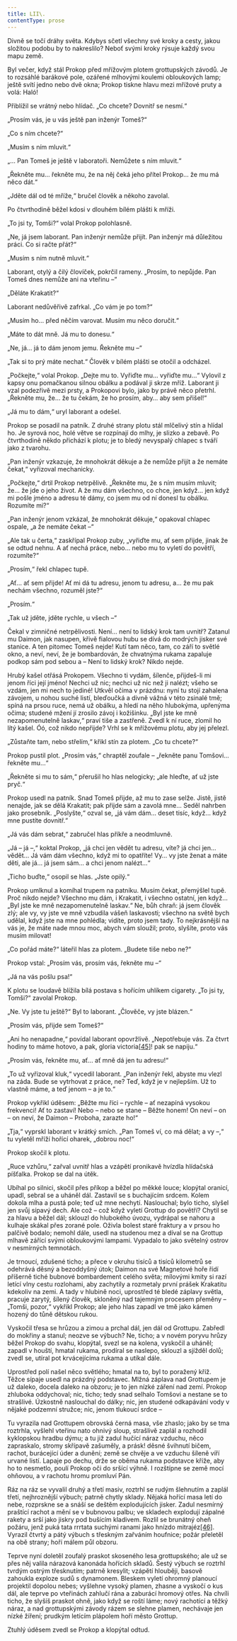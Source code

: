 ```yaml
---
title: LII\.
contentType: prose
---
```


<section>

Divně se točí dráhy světa. Kdybys sčetl všechny své kroky a cesty, jakou složitou podobu by to nakreslilo? Neboť svými kroky rýsuje každý svou mapu země.

Byl večer, když stál Prokop před mřížovým plotem grottupských závodů. Je to rozsáhlé barákové pole, ozářené mlhovými koulemi obloukových lamp; ještě svítí jedno nebo dvě okna; Prokop tiskne hlavu mezi mřížové pruty a volá: Haló!

Přiblížil se vrátný nebo hlídač. „Co chcete? Dovnitř se nesmí.“

„Prosím vás, je u vás ještě pan inženýr Tomeš?“

„Co s ním chcete?“

„Musím s ním mluvit.“

„… Pan Tomeš je ještě v laboratoři. Nemůžete s ním mluvit.“

„Řekněte mu… řekněte mu, že na něj čeká jeho přítel Prokop… že mu má něco dát.“

„Jděte dál od té mříže,“ bručel člověk a někoho zavolal.

Po čtvrthodině běžel kdosi v dlouhém bílém plášti k mříži.

„To jsi ty, Tomši?“ volal Prokop polohlasně.

„Ne, já jsem laborant. Pan inženýr nemůže přijít. Pan inženýr má důležitou práci. Co si račte přát?“

„Musím s ním nutně mluvit.“

Laborant, otylý a čilý človíček, pokrčil rameny. „Prosím, to nepůjde. Pan Tomeš dnes nemůže ani na vteřinu –“

„Děláte Krakatit?“

Laborant nedůvěřivě zafrkal. „Co vám je po tom?“

„Musím ho… před něčím varovat. Musím mu něco doručit.“

„Máte to dát mně. Já mu to donesu.“

„Ne, já… já to dám jenom jemu. Řekněte mu –“

„Tak si to prý máte nechat.“ Člověk v bílém plášti se otočil a odcházel.

„Počkejte,“ volal Prokop. „Dejte mu to. Vyřiďte mu… vyřiďte mu…“ Vylovil z kapsy onu pomačkanou silnou obálku a podával ji skrze mříž. Laborant ji vzal podezřivě mezi prsty, a Prokopovi bylo, jako by právě něco přetrhl. „Řekněte mu, že… že tu čekám, že ho prosím, aby… aby sem přišel!“

„Já mu to dám,“ uryl laborant a odešel.

Prokop se posadil na patník. Z druhé strany plotu stál mlčelivý stín a hlídal ho. Je syrová noc, holé větve se rozpínají do mlhy, je slizko a zebavě. Po čtvrthodině někdo přichází k plotu; je to bledý nevyspalý chlapec s tváří jako z tvarohu.

„Pan inženýr vzkazuje, že mnohokrát děkuje a že nemůže přijít a že nemáte čekat,“ vyřizoval mechanicky.

„Počkejte,“ drtil Prokop netrpělivě. „Řekněte mu, že s ním musím mluvit; že… že jde o jeho život. A že mu dám všechno, co chce, jen když… jen když mi pošle jméno a adresu té dámy, co jsem mu od ní donesl tu obálku. Rozumíte mi?“

„Pan inženýr jenom vzkázal, že mnohokrát děkuje,“ opakoval chlapec ospale, „a že nemáte čekat –“

„Ale tak u čerta,“ zaskřípal Prokop zuby, „vyřiďte mu, ať sem přijde, jinak že se odtud nehnu. A ať nechá práce, nebo… nebo mu to vyletí do povětří, rozumíte?“

„Prosím,“ řekl chlapec tupě.

„Ať… ať sem přijde! Ať mi dá tu adresu, jenom tu adresu, a… že mu pak nechám všechno, rozuměl jste?“

„Prosím.“

„Tak už jděte, jděte rychle, u všech –“

Čekal v zimničné netrpělivosti. Není… není to lidský krok tam uvnitř? Zatanul mu Daimon, jak nasupen, křivě fialovou hubu se dívá do modrých jisker své stanice. A ten pitomec Tomeš nejde! Kutí tam něco, tam, co září to světlé okno, a neví, neví, že je bombardován, že chvatnýma rukama zapaluje podkop sám pod sebou a – Není to lidský krok? Nikdo nejde.

Hrubý kašel otřásá Prokopem. Všechno ti vydám, šílenče, přijdeš-li mi jenom říci její jméno! Nechci už nic; nechci už nic než ji nalézt; všeho se vzdám, jen mi nech to jediné! Utkvěl očima v prázdnu: nyní tu stojí zahalena závojem, u nohou suché listí, bleďoučká a divně vážná v této zsinalé tmě; spíná na prsou ruce, nemá už obálku, a hledí na něho hlubokýma, upřenýma očima; studené mžení jí zrosilo závoj i kožišinku. „Byl jste ke mně nezapomenutelně laskav,“ praví tiše a zastřeně. Zvedl k ní ruce, zlomil ho lítý kašel. Óó, což nikdo nepřijde? Vrhl se k mřížovému plotu, aby jej přelezl.

„Zůstaňte tam, nebo střelím,“ křikl stín za plotem. „Co tu chcete?“

Prokop pustil plot. „Prosím vás,“ chraptěl zoufale – „řekněte panu Tomšovi… řekněte mu…“

„Řekněte si mu to sám,“ přerušil ho hlas nelogicky; „ale hleďte, ať už jste pryč.“

Prokop usedl na patník. Snad Tomeš přijde, až mu to zase selže. Jistě, jistě nenajde, jak se dělá Krakatit; pak přijde sám a zavolá mne… Seděl nahrben jako prosebník. „Poslyšte,“ ozval se, „já vám dám… deset tisíc, když… když mne pustíte dovnitř.“

„Já vás dám sebrat,“ zabručel hlas příkře a neodmluvně.

„Já – já –,“ koktal Prokop, „já chci jen vědět tu adresu, víte? já chci jen… vědět… Já vám dám všechno, když mi to opatříte! Vy… vy jste ženat a máte děti, ale já… já jsem sám… a chci jenom nalézt…“

„Ticho buďte,“ osopil se hlas. „Jste opilý.“

Prokop umlknul a komíhal trupem na patníku. Musím čekat, přemýšlel tupě. Proč nikdo nejde? Všechno mu dám, i Krakatit, i všechno ostatní, jen když… „Byl jste ke mně nezapomenutelně laskav.“ Ne, bůh chraň: já jsem člověk zlý; ale vy, vy jste ve mně vzbudila vášeň laskavosti; všechno na světě bych udělal, když jste na mne pohlédla; vidíte, proto jsem tady. To nejkrásnější na vás je, že máte nade mnou moc, abych vám sloužil; proto, slyšíte, proto vás musím milovat!

„Co pořád máte?“ láteřil hlas za plotem. „Budete tiše nebo ne?“

Prokop vstal: „Prosím vás, prosím vás, řekněte mu –“

„Já na vás pošlu psa!“

K plotu se loudavě blížila bílá postava s hořícím uhlíkem cigarety. „To jsi ty, Tomši?“ zavolal Prokop.

„Ne. Vy jste tu ještě?“ Byl to laborant. „Člověče, vy jste blázen.“

„Prosím vás, přijde sem Tomeš?“

„Ani ho nenapadne,“ povídal laborant opovržlivě. „Nepotřebuje vás. Za čtvrt hodiny to máme hotovo, a pak, gloria victoria[\[45\]](./resources/undefined)! pak se napiju.“

„Prosím vás, řekněte mu, ať… ať mně dá jen tu adresu!“

„To už vyřizoval kluk,“ vycedil laborant. „Pan inženýr řekl, abyste mu vlezl na záda. Bude se vytrhovat z práce, ne? Teď, když je v nejlepším. Už to vlastně máme, a teď jenom – a je to.“

Prokop vykřikl úděsem: „Běžte mu říci – rychle – ať nezapíná vysokou frekvenci! Ať to zastaví! Nebo – nebo se stane – Běžte honem! On neví – on – on neví, že Daimon – Proboha, zarazte ho!“

„Tja,“ vyprskl laborant v krátký smích. „Pan Tomeš ví, co má dělat; a vy –,“ tu vyletěl mříží hořící oharek, „dobrou noc!“

Prokop skočil k plotu.

„Ruce vzhůru,“ zařval uvnitř hlas a vzápětí pronikavě hvízdla hlídačská píšťalka. Prokop se dal na útěk.

Ubíhal po silnici, skočil přes příkop a běžel po měkké louce; klopýtal oranicí, upadl, sebral se a uháněl dál. Zastavil se s buchajícím srdcem. Kolem dokola mlha a pustá pole; teď už mne nechytí. Naslouchal; bylo ticho, slyšel jen svůj sípavý dech. Ale což – což když vyletí Grottup do povětří? Chytil se za hlavu a běžel dál; sklouzl do hlubokého úvozu, vydrápal se nahoru a kulhaje skákal přes zorané pole. Oživla bolest staré fraktury a v prsou ho palčivě bodalo; nemohl dále, usedl na studenou mez a díval se na Grottup mlhavě zářící svými obloukovými lampami. Vypadalo to jako světelný ostrov v nesmírných temnotách.

Je trnoucí, zdušené ticho; a přece v okruhu tisíců a tisíců kilometrů se odehrává děsný a bezoddyšný útok; Daimon na své Magnetové hoře řídí příšerně tiché bubnové bombardement celého světa; mílovými kmity si razí letící vlny cestu rozlohami, aby zachytily a rozmetaly první prášek Krakatitu kdekoliv na zemi. A tady v hlubině noci, uprostřed té bledé záplavy světla, pracuje zarytý, šílený člověk, skloněný nad tajemným procesem přeměny – „Tomši, pozor,“ vykřikl Prokop; ale jeho hlas zapadl ve tmě jako kámen hozený do tůně dětskou rukou.

Vyskočil třesa se hrůzou a zimou a prchal dál, jen dál od Grottupu. Zabředl do mokřiny a stanul; neozve se výbuch? Ne, ticho; a v novém poryvu hrůzy běžel Prokop do svahu, klopýtal, svezl se na kolena, vyskočil a uháněl; zapadl v houští, hmatal rukama, prodíral se naslepo, sklouzl a sjížděl dolů; zvedl se, utíral pot krvácejícíma rukama a utíkal dále.

Uprostřed polí našel něco světlého; hmatal na to, byl to poražený kříž. Těžce sípaje usedl na prázdný podstavec. Mlžná záplava nad Grottupem je už daleko, docela daleko na obzoru; je to jen nízké záření nad zemí. Prokop zhluboka oddychoval; nic, ticho; tedy snad selhalo Tomšovi a nestane se to strašlivé. Úzkostně naslouchal do dálky; nic, jen studené odkapávání vody v nějaké podzemní stružce; nic, jenom tlukoucí srdce –

Tu vyrazila nad Grottupem obrovská černá masa, vše zhaslo; jako by se tma roztrhla, vyšlehl vteřinu nato ohnivý sloup, strašlivě zaplál a rozhodil kyklopskou hradbu dýmu; a tu již zadul hučící náraz vzduchu, něco zapraskalo, stromy skřípavě zašuměly, a prásk! děsné švihnutí bičem, rachot, burácející úder a dunění; země se chvěje a ve vzduchu šíleně víří urvané listí. Lapaje po dechu, drže se oběma rukama podstavce kříže, aby ho to nesmetlo, poulí Prokop oči do sršící výhně. I rozštípne se země mocí ohňovou, a v rachotu hromu promluví Pán.

Ráz na ráz se vyvalil druhý a třetí masiv, roztrhl se rudým šlehnutím a zaplál třetí, nejhroznější výbuch; patrně chytly sklady. Nějaká hořící masa letí do nebe, rozprskne se a snáší se deštěm explodujících jisker. Zadul nesmírný praštící rachot a mění se v bubnovou palbu; ve skladech explodují zápalné rakety a srší jako jiskry pod bušícím kladivem. Rozlil se brunátný oheň požáru, jenž puká tata rrrtata suchými ranami jako hnízdo mitrajéz[\[46\]](./resources/undefined). Vyrazil čtvrtý a pátý výbuch s třeskným zařváním houfnice; požár přeletěl na obě strany; hoří málem půl obzoru.

Teprve nyní doletěl zoufalý praskot skoseného lesa grottupského; ale už se přes něj valila nárazová kanonáda hořících skladů. Šestý výbuch se roztrhl tvrdým ostrým třesknutím; patrně kresylit; vzápětí hlouběji, basově zahoukla exploze sudů s dynamonem. Bleskem vyletí ohromný planoucí projektil dopolou nebes; vyšlehne vysoký plamen, zhasne a vyskočí o kus dál, ale teprve po vteřinách zahlučí rána a zaburácí hromový otřes. Na chvíli ticho, že slyšíš praskot ohně, jako když se roští láme; nový rachotící a těžký náraz, a nad grottupskými závody rázem se slehne plamen, nechávaje jen nízké žíření; prudkým letícím plápolem hoří město Grottup.

Ztuhlý úděsem zvedl se Prokop a klopýtal odtud.

</section>
